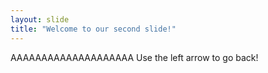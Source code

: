 ```yaml
---
layout: slide
title: "Welcome to our second slide!"
---
```

AAAAAAAAAAAAAAAAAAAA
Use the left arrow to go back!
